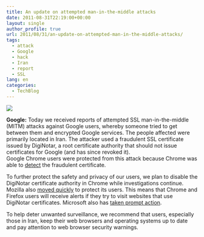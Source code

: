 ```yaml
---
title: An update on attempted man-in-the-middle attacks
date: 2011-08-31T22:19:00+00:00
layout: single
author_profile: true
url: 2011/08/31/an-update-on-attempted-man-in-the-middle-attacks/
tags:
  - attack
  - Google
  - hack
  - Iran
  - report
  - SSL
lang: en
categories: 
  - TechBlog
---
```

[![](http://4.bp.blogspot.com/-pRWbbTDU_xs/Tl6sGz7y_hI/AAAAAAAAEAc/QqyT7jOv5mo/s320/Google.jpg)](http://4.bp.blogspot.com/-pRWbbTDU_xs/Tl6sGz7y_hI/AAAAAAAAEAc/QqyT7jOv5mo/s1600/Google.jpg)

**Google:** Today we received reports of attempted SSL man-in-the-middle (MITM) attacks against Google users, whereby someone tried to get between them and encrypted Google services. The people affected were primarily located in Iran. The attacker used a fraudulent SSL certificate issued by DigiNotar, a root certificate authority that should not issue certificates for Google (and has since revoked it).  
Google Chrome users were protected from this attack because Chrome was able to [detect](http://blog.chromium.org/2011/06/new-chromium-security-features-june.html) the fraudulent certificate.

To further protect the safety and privacy of our users, we plan to disable the DigiNotar certificate authority in Chrome while investigations continue. Mozilla also [moved quickly](http://blog.mozilla.com/security/2011/08/29/fraudulent-google-com-certificate/) to protect its users. This means that Chrome and Firefox users will receive alerts if they try to visit websites that use DigiNotar certificates. Microsoft also has [taken prompt action](http://blogs.technet.com/b/msrc/archive/2011/08/29/microsoft-releases-security-advisory-2607712.aspx).

To help deter unwanted surveillance, we recommend that users, especially those in Iran, keep their web browsers and operating systems up to date and pay attention to web browser security warnings.
